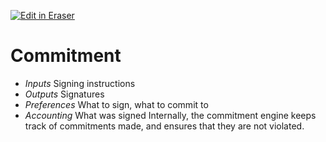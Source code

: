 <p><a target="_blank" href="https://app.eraser.io/workspace/fkEV3FvY2WNHdfXbRVwl" id="edit-in-eraser-github-link"><img alt="Edit in Eraser" src="https://firebasestorage.googleapis.com/v0/b/second-petal-295822.appspot.com/o/images%2Fgithub%2FOpen%20in%20Eraser.svg?alt=media&amp;token=968381c8-a7e7-472a-8ed6-4a6626da5501"></a></p>

# Commitment
- _Inputs_
 Signing instructions
- _Outputs_
 Signatures
- _Preferences_
 What to sign, what to commit to
- _Accounting_
 What was signed
Internally, the commitment engine keeps track of commitments made, and ensures that they are not violated.


<!--- Eraser file: https://app.eraser.io/workspace/fkEV3FvY2WNHdfXbRVwl --->